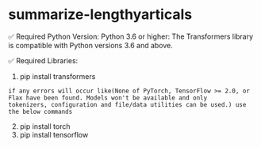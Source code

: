 # summarize-lengthyarticals

✅ Required Python Version:
    Python 3.6 or higher: The Transformers library is compatible with Python versions 3.6 and above.


    
✅ Required Libraries:
   1. pip install transformers


    if any errors will occur like(None of PyTorch, TensorFlow >= 2.0, or Flax have been found. Models won't be available and only         tokenizers, configuration and file/data utilities can be used.) use the below commands
   2. pip install torch
   3. pip install tensorflow


